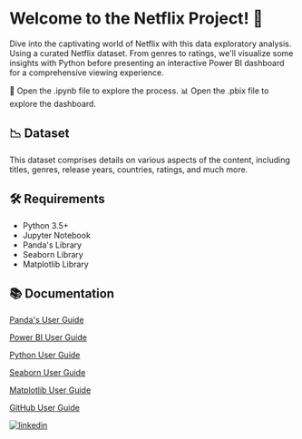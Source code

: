 # Welcome to the Netflix Project! 👋

Dive into the captivating world of Netflix with this data exploratory analysis. Using a curated Netflix dataset. From genres to ratings, we'll visualize some insights with Python before presenting an 
interactive Power BI dashboard for a comprehensive viewing experience.

📝 Open the .ipynb file to explore the process.
📊 Open the .pbix file to explore the dashboard.

## 📉 Dataset

This dataset comprises details on various aspects of the content, including titles, genres, release years, countries, ratings, and much more.

## 🛠️ Requirements

- Python 3.5+ 
- Jupyter Notebook
- Panda's Library
- Seaborn Library
- Matplotlib Library



## 📚 Documentation

[Panda's User Guide](https://pandas.pydata.org/pandas-docs/stable/user_guide/index.html#user-guide)

[Power BI User Guide](https://learn.microsoft.com/en-us/power-bi/)

[Python User Guide](https://www.python.org/doc/)

[Seaborn User Guide](https://seaborn.pydata.org/tutorial.html)

[Matplotlib User Guide](https://matplotlib.org/stable/users/index.html)

[GitHub User Guide](https://docs.github.com/es)



[![linkedin](https://img.shields.io/badge/linkedin-0A66C2?style=for-the-badge&logo=linkedin&logoColor=white)](https://www.linkedin.com/in/raul-reyna-hernandez-3a8062134/)
